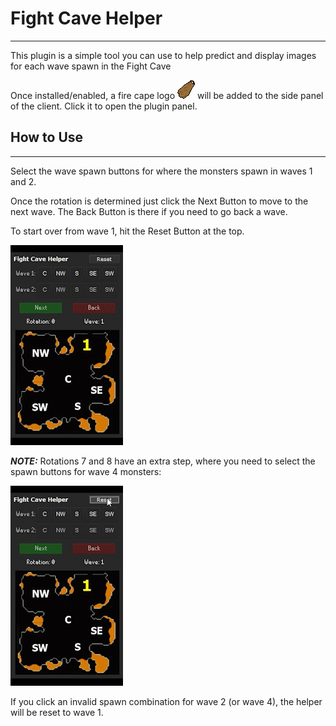 # Fight Cave Helper

---
This plugin is a simple tool you can use to help predict and display images for each wave spawn in the Fight Cave

Once installed/enabled, a fire cape logo 	![firecape](src/main/resources/firecape.png) will be added to the side panel of the client. Click it to open the plugin panel.

## How to Use

---
Select the wave spawn buttons for where the monsters spawn in waves 1 and 2. 

Once the rotation is determined just click the Next Button to move to the next wave. The Back Button is there if you need to go back a wave.

To start over from wave 1, hit the Reset Button at the top.

![](src/main/resources/readme-files/wave-selection-basic.gif)

***NOTE:*** Rotations 7 and 8 have an extra step, where you need to select the spawn buttons for wave 4 monsters:

![](src/main/resources/readme-files/wave-selection-4.gif)

If you click an invalid spawn combination for wave 2 (or wave 4), the helper will be reset to wave 1.
